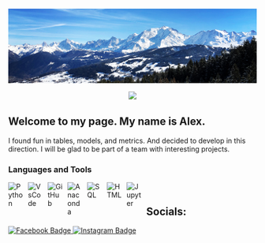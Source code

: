 ![My banner][akialema-banner-image]

<p align="center">
  <a href="https://git.io/typing-svg">
    <img src="https://readme-typing-svg.demolab.com/?lines=Data%20Science%20newbie;Open%20minded%20person;Good%20team%20player;Keep%20moving%20up%20↑&font=Press+Start+2P&center=true&width=580&height=45&color=FFD700&vCenter=true&pause=1000&size=22" /></a>
</p>

## Welcome to my page. My name is Alex.

I found fun in tables, models, and metrics. And decided to develop in this direction. I will be glad to be part of a team with interesting projects.

### Languages and Tools

<img alt="Python" width="30px" style="float: left; padding-right:10px;" src="https://user-images.githubusercontent.com/74038190/212257472-08e52665-c503-4bd9-aa20-f5a4dae769b5.gif"/><img alt="VsCode" width="30px" style="float: left; padding-right:10px;" src="https://user-images.githubusercontent.com/74038190/212257465-7ce8d493-cac5-494e-982a-5a9deb852c4b.gif"/><img alt="GitHub" width="30px" style="float: left; padding-right:10px;" src="https://user-images.githubusercontent.com/74038190/212257468-1e9a91f1-b626-4baa-b15d-5c385dfa7ed2.gif"/><img alt="Anaconda" width="30px" style="float: left; padding-right:10px;" src="https://cdn.jsdelivr.net/gh/devicons/devicon@latest/icons/anaconda/anaconda-original.svg"/><img alt="SQL" width="30px" style="float: left; padding-right:10px;" src="https://cdn.jsdelivr.net/gh/devicons/devicon@latest/icons/azuresqldatabase/azuresqldatabase-original.svg"/><img alt="HTML" width="30px" style="float: left; padding-right:10px;" src="https://cdn.jsdelivr.net/gh/devicons/devicon/icons/html5/html5-plain.svg"/><img alt="Jupyter" width="30px" style="float: left; padding-right:10px;" src="https://cdn.jsdelivr.net/gh/devicons/devicon@latest/icons/jupyter/jupyter-original-wordmark.svg"/>

<br>

## Socials:

<div id="badges" align="left">
  <a href="https://www.facebook.com/profile.php?id=100001132424287">
    <img src="https://img.shields.io/badge/Facebook-1877F2?style=for-the-badge&logo=facebook&logoColor=white" alt="Facebook Badge"/>
  </a>
  <a href="https://www.instagram.com/jlemyp4uk/">
    <img src="https://img.shields.io/badge/Instagram-E4405F?style=for-the-badge&logo=instagram&logoColor=white" alt="Instagram Badge"/>
  </a>
</div>

<!--^Links^-->
[akialema-banner-image]: bannerimage.jpg
